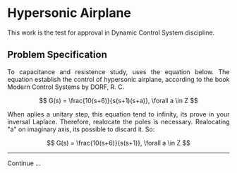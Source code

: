 <div align="justify">

# Hypersonic Airplane

This work is the test for approval in Dynamic Control System discipline.

## Problem Specification

To capacitance and resistence study, uses the equation below. The equation establish the control of hypersonic airplane, according to the book Modern Control Systems by DORF, R. C.

$$ G(s) = \frac{10(s+6)}{s(s+1)(s+a)}, \forall a \in Z $$

When aplies a unitary step, this equation tend to infinity, its prove in your inversal Laplace. Therefore, realocate the poles is necessary. Realocating "a" on imaginary axis, its possible to discard it. So:

$$ G(s) = \frac{10(s+6)}{s(s+1)}, \forall a \in Z $$

---

Continue ...

</div>